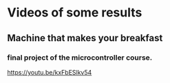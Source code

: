 # Videos of some results 

## Machine that makes your breakfast
### final project of the microcontroller course. #
https://youtu.be/kxFbESlkv54
